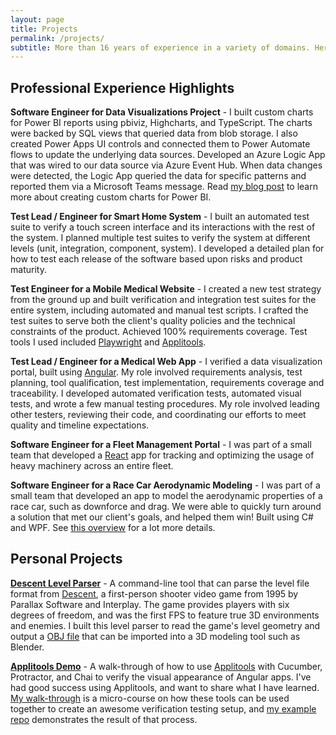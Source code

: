 ```yaml
---
layout: page
title: Projects
permalink: /projects/
subtitle: More than 16 years of experience in a variety of domains. Here are a few highlights.
---
```


## Professional Experience Highlights

**Software Engineer for Data Visualizations Project** - I built custom charts for Power BI reports using pbiviz, Highcharts, and TypeScript. The charts were backed by SQL views that queried data from blob storage. I also created Power Apps UI controls and connected them to Power Automate flows to update the underlying data sources. Developed an Azure Logic App that was wired to our data source via Azure Event Hub. When data changes were detected, the Logic App queried the data for specific patterns and reported them via a Microsoft Teams message. Read [my blog post](https://www.jeremyjarvis.net/2024/04/04/getting-started-with-custom-power-bi-charts.html) to learn more about creating custom charts for Power BI.

**Test Lead / Engineer for Smart Home System** - I built an automated test suite to verify a touch screen interface and its interactions with the rest of the system. I planned multiple test suites to verify the system at different levels (unit, integration, component, system). I developed a detailed plan for how to test each release of the software based upon risks and product maturity.

**Test Engineer for a Mobile Medical Website** - I created a new test strategy from the ground up and built verification and integration test suites for the entire system, including automated and manual test scripts. I crafted the test suites to serve both the client's quality policies and the technical constraints of the product. Achieved 100% requirements coverage. Test tools I used included [Playwright](https://playwright.dev/) and [Applitools](https://applitools.com/).

**Test Lead / Engineer for a Medical Web App** - I verified a data visualization portal, built using [Angular](https://angular.io/). My role involved requirements analysis, test planning, tool qualification, test implementation, requirements coverage and traceability. I developed automated verification tests, automated visual tests, and wrote a few manual testing procedures. My role involved leading other testers, reviewing their code, and coordinating our efforts to meet quality and timeline expectations.

**Software Engineer for a Fleet Management Portal** - I was part of a small team that developed a [React](https://reactjs.org/) app for tracking and optimizing the usage of heavy machinery across an entire fleet.

**Software Engineer for a Race Car Aerodynamic Modeling** - I was part of a small team that developed an app to model the aerodynamic properties of a race car, such as downforce and drag. We were able to quickly turn around a solution that met our client's goals, and helped them win! Built using C# and WPF. See [this overview](https://sep.com/our-work/case-study/aerodynamic-modeling-and-simulation-application/) for a lot more details.

## Personal Projects

[**Descent Level Parser**](https://github.com/jeremy-jarvis/descent-tools) - A command-line tool that can parse the level file format from [Descent](https://en.wikipedia.org/wiki/Descent_(video_game)), a first-person shooter video game from 1995 by Parallax Software and Interplay. The game provides players with six degrees of freedom, and was the first FPS to feature true 3D environments and enemies. I built this level parser to read the game's level geometry and output a [OBJ file](https://en.wikipedia.org/wiki/Wavefront_.obj_file) that can be imported into a 3D modeling tool such as Blender.

[**Applitools Demo**](https://jeremy-jarvis.github.io/applitools-demo) - A walk-through of how to use [Applitools](https://applitools.com/) with Cucumber, Protractor, and Chai to verify the visual appearance of Angular apps. I've had good success using Applitools, and want to share what I have learned. [My walk-through](https://jeremy-jarvis.github.io/applitools-demo) is a micro-course on how these tools can be used together to create an awesome verification testing setup, and [my example repo](https://github.com/jeremy-jarvis/applitools-demo) demonstrates the result of that process.